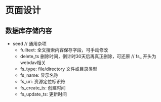 # 页面设计


## 数据库存储内容

- seed
  // 通用杂项
  - fulltext: 全文搜索内容保存字段，可手动修改
  - delete_ts 删除时间，倒计时30天后再真正删除，可还原
  // fs_ 开头为webdav相关
  - fs_type: file/directory 文件或目录类型
  - fs_name: 显示名称
  - fs_uri: 资源定位标识符
  - fs_create_ts: 创建时间
  - fs_update_ts: 更新时间

